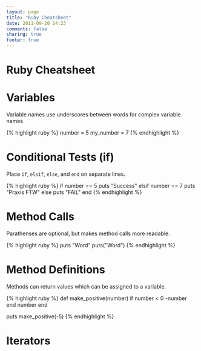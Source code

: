 ```yaml
---
layout: page
title: "Ruby Cheatsheet"
date: 2011-09-20 14:23
comments: false
sharing: true
footer: true
---
```

# Ruby Cheatsheet


# Variables
Variable names use underscores between words for complex variable names

{% highlight ruby %}
number = 5
my_number = 7
{% endhighlight %}

# Conditional Tests (if)

Place `if`, `elsif`, `else`, and `end` on separate lines. 

{% highlight ruby %}
if number == 5
  puts "Success"
elsif number == 7
  puts "Praxis FTW"
else
  puts "FAIL"
end
{% endhighlight %}

# Method Calls

Parathenses are optional, but makes method calls more readable.

{% highlight ruby %}
puts "Word"
puts("Word")
{% endhighlight %}


# Method Definitions

Methods can return values which can be assigned to a variable.

{% highlight ruby %}
def make_positive(number)
  if number < 0
    -number
  end
  number
end

puts make_positive(-5)
{% endhighlight %}

# Iterators



